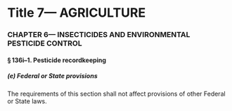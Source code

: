 
# Title 7— AGRICULTURE
### CHAPTER 6— INSECTICIDES AND ENVIRONMENTAL PESTICIDE CONTROL
#### § 136i–1. Pesticide recordkeeping
##### (e) Federal or State provisions

The requirements of this section shall not affect provisions of other Federal or State laws.

